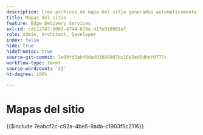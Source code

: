 ```yaml
---
description: Cree archivos de mapa del sitio generados automáticamente a los que se hará referencia desde su `robots.txt`. Esto ayuda con la optimización de los motores de búsqueda y el descubrimiento de nuevo contenido.
title: Mapas del sitio
feature: Edge Delivery Services
exl-id: cdc12747-6003-4744-819e-d17e010901e7
role: Admin, Architect, Developer
index: false
hide: true
hidefromtoc: true
source-git-commit: 1e69fd3abf8dad01886007bc16b2ed0d0df0777c
workflow-type: tm+mt
source-wordcount: '23'
ht-degree: 100%

---
```


# Mapas del sitio

{{$include 7eabcf2c-c92a-4be5-9ada-c1903f5c2116}}

